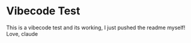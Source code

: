 # Vibecode Test

This is a vibecode test and its working, I just pushed the readme myself! Love, claude